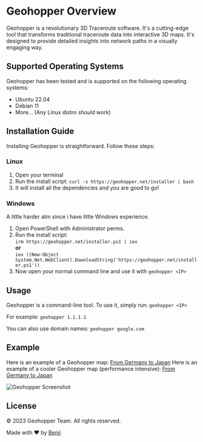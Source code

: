 # Geohopper Overview

Geohopper is a revolutionary 3D Traceroute software. It's a cutting-edge tool that transforms traditional traceroute data into interactive 3D maps. It's designed to provide detailed insights into network paths in a visually engaging way.

## Supported Operating Systems

Geohopper has been tested and is supported on the following operating systems:

- Ubuntu 22.04
- Debian 11
- More... (Any Linux distro *should* work)

## Installation Guide

Installing Geohopper is straightforward. Follow these steps:

### Linux
1. Open your terminal
2. Run the install script: `curl -s https://geohopper.net/installer | bash`
3. It will install all the dependencies and you are good to go!

### Windows
A little harder atm since i have little Windows experience.
1. Open PowerShell with Administrator perms.
2. Run the install script: <br>
  ```irm https://geohopper.net/installer.ps1 | iex``` <br>
   **or** <br>
   ```iex ((New-Object System.Net.WebClient).DownloadString('https://geohopper.net/installer.ps1'))```
4. Now open your normal command line and use it with `geohopper <IP>`

## Usage

Geohopper is a command-line tool. To use it, simply run:
```geohopper <IP>```

For example:
```geohopper 1.1.1.1```

You can also use domain names:
```geohopper google.com```

## Example

Here is an example of a Geohopper map: [From Germany to Japan](https://geohopper.net/globe.php?code=6570e8714e79c)
Here is an example of a cooler Geohopper map (performance intensive): [From Germany to Japan](https://geohopper.net/cool_globe.php?code=6570e8714e79c)

![Geohopper Screenshot](geohopper_screenshot.png)

## License

© 2023 Geohopper Team. All rights reserved.

Made with ♥ by [Benji](https://benji.link)
